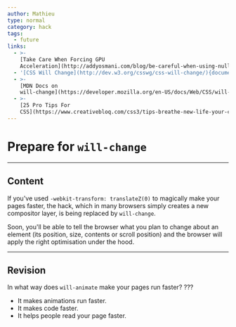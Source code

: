 ```yaml
---
author: Mathieu
type: normal
category: hack
tags:
  - future
links:
  - >-
    [Take Care When Forcing GPU
    Acceleration](http://addyosmani.com/blog/be-careful-when-using-null-transform-hacks-to-force-gpu-acceleration/){article}
  - '[CSS Will Change](http://dev.w3.org/csswg/css-will-change/){documentation}'
  - >-
    [MDN Docs on
    will-change](https://developer.mozilla.org/en-US/docs/Web/CSS/will-change){documentation}
  - >-
    [25 Pro Tips For
    CSS](https://www.creativebloq.com/css3/tips-breathe-new-life-your-css-61411880){article}
---
```


# Prepare for `will-change`


---

## Content

If you've used `-webkit-transform: translateZ(0)` to magically make your pages faster, the hack, which in many browsers simply creates a new compositor layer, is being replaced by `will-change`.

Soon, you'll be able to tell the browser what you plan to change about an element (its position, size, contents or scroll position) and the browser will apply the right optimisation under the hood.


---

## Revision

In what way does `will-animate` make your pages run faster? ???

* It makes animations run faster.
* It makes code faster.
* It helps people read your page faster.
